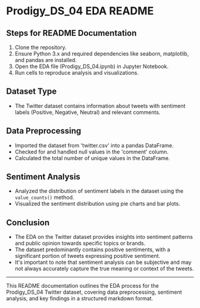 # Prodigy_DS_04 EDA README

## Steps for README Documentation
1. Clone the repository.
2. Ensure Python 3.x and required dependencies like seaborn, matplotlib, and pandas are installed.
3. Open the EDA file (Prodigy_DS_04.ipynb) in Jupyter Notebook.
4. Run cells to reproduce analysis and visualizations.

## Dataset Type
- The Twitter dataset contains information about tweets with sentiment labels (Positive, Negative, Neutral) and relevant comments.

## Data Preprocessing
- Imported the dataset from 'twitter.csv' into a pandas DataFrame.
- Checked for and handled null values in the 'comment' column.
- Calculated the total number of unique values in the DataFrame.

## Sentiment Analysis
- Analyzed the distribution of sentiment labels in the dataset using the `value_counts()` method.
- Visualized the sentiment distribution using pie charts and bar plots.

## Conclusion
- The EDA on the Twitter dataset provides insights into sentiment patterns and public opinion towards specific topics or brands.
- The dataset predominantly contains positive sentiments, with a significant portion of tweets expressing positive sentiment.
- It's important to note that sentiment analysis can be subjective and may not always accurately capture the true meaning or context of the tweets.

---

This README documentation outlines the EDA process for the Prodigy_DS_04 Twitter dataset, covering data preprocessing, sentiment analysis, and key findings in a structured markdown format.
```
